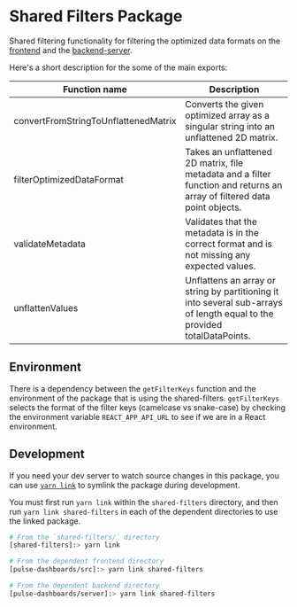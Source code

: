 # Shared Filters Package

Shared filtering functionality for filtering the optimized data formats on the [frontend](https://github.com/Recidiviz/pulse-dashboards/tree/master/src) and the [backend-server](https://github.com/Recidiviz/pulse-dashboards/tree/master/server).

Here's a short description for the some of the main exports:

| Function name                        | Description                                                                                                               |
| ------------------------------------ | ------------------------------------------------------------------------------------------------------------------------- |
| convertFromStringToUnflattenedMatrix | Converts the given optimized array as a singular string into an unflattened 2D matrix.                                    |
| filterOptimizedDataFormat            | Takes an unflattened 2D matrix, file metadata and a filter function and returns an array of filtered data point objects.  |
| validateMetadata                     | Validates that the metadata is in the correct format and is not missing any expected values.                              |
| unflattenValues                      | Unflattens an array or string by partitioning it into several sub-arrays of length equal to the provided totalDataPoints. |

## Environment

There is a dependency between the `getFilterKeys` function and the environment of the package that is using the shared-filters. `getFilterKeys` selects the format of the filter keys (camelcase vs snake-case) by checking the environment variable `REACT_APP_API_URL` to see if we are in a React environment.

## Development

If you need your dev server to watch source changes in this package, you can use [`yarn link`](https://classic.yarnpkg.com/en/docs/cli/link/) to symlink the package during development.

You must first run `yarn link` within the `shared-filters` directory, and then run `yarn link shared-filters` in each of the dependent directories to use the linked package.

```bash
# From the `shared-filters/` directory
[shared-filters]:> yarn link

# From the dependent frontend directory
[pulse-dashboards/src]:> yarn link shared-filters

# From the dependent backend directory
[pulse-dashboards/server]:> yarn link shared-filters
```

